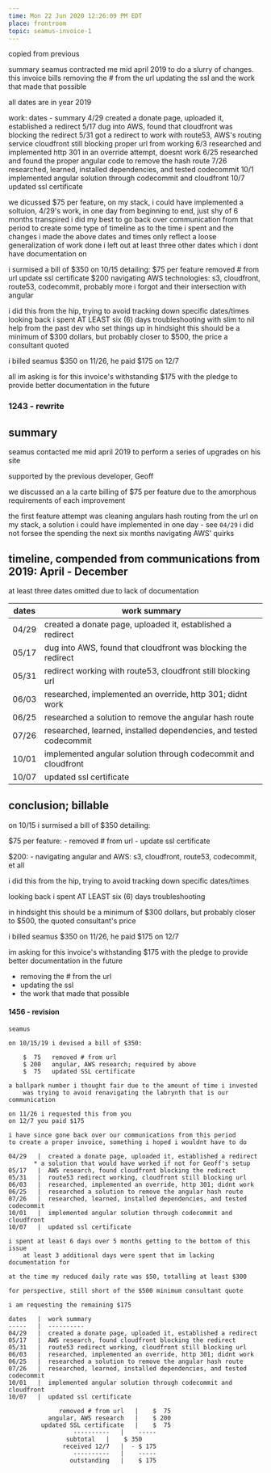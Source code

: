 ```yaml
---
time: Mon 22 Jun 2020 12:26:09 PM EDT
place: frontroom
topic: seamus-invoice-1
---
```


copied from previous

summary
	seamus contracted me mid april 2019 to do a slurry of changes.
	this invoice bills
		removing the # from the url
		updating the ssl
		and the work that made that possible

all dates are in year 2019

work: 
	dates - summary
	4/29 
		created a donate page, uploaded it, established a redirect
	5/17
		dug into AWS, found that cloudfront was blocking the redirect
	5/31
		got a redirect to work with route53, AWS's routing service
		cloudfront still blocking proper url from working
	6/3
		researched and implemented http 301 in an override attempt, doesnt work
	6/25
		researched and found the proper angular code to remove the hash route
	7/26
		researched, learned, installed dependencies, and tested codecommit
	10/1
		implemented angular solution through codecommit and cloudfront
	10/7
		updated ssl certificate
	
we dicussed $75 per feature,
on my stack, i could have implemented a soltuion, 4/29's work, in one day
from beginning to end, just shy of 6 months transpired
i did my best to go back over communication from that period
	to create some type of timeline as to the time i spent and the changes i made
the above dates and times only reflect a loose generalization of work done
	i left out at least three other dates which i dont have documentation on

i surmised a bill of $350 on 10/15 detailing:
	$75 per feature
		removed # from url
		update ssl certificate
	$200 
		navigating AWS technologies: 
			s3, cloudfront, route53, codecommit, probably more i forgot
		and their intersection with angular

i did this from the hip, trying to avoid tracking down specific dates/times
looking back i spent AT LEAST six (6) days troubleshooting
with slim to nil help from the past dev who set things up
in hindsight this should be a minimum of $300 dollars, 
	but probably closer to $500, the price a consultant quoted

i billed seamus $350 on 11/26, he paid $175 on 12/7

all im asking is for this invoice's withstanding $175
with the pledge to provide better documentation in the future

### 1243 - rewrite


## summary

seamus contacted me mid april 2019 to perform a series of upgrades on his site

supported by the previous developer, Geoff

we discussed an a la carte billing of $75 per feature
	due to the amorphous requirements of each improvement

the first feature attempt was cleaning angulars hash routing from the url
	on my stack, a solution i could have implemented in one day - see `04/29`
	i did not forsee the spending the next six months navigating AWS' quirks 


## timeline, compended from communications from 2019: April - December

at least three dates omitted due to lack of documentation

| dates | work summary                                                           |
|-------|------------------------------------------------------------------------|
| 04/29 | created a donate page, uploaded it, established a redirect             |
| 05/17 | dug into AWS, found that cloudfront was blocking the redirect          |
| 05/31 | redirect working with route53, cloudfront still blocking url           |
| 06/03 | researched, implemented an override, http 301; didnt work              |
| 06/25 | researched a solution to remove the angular hash route                 |
| 07/26 | researched, learned, installed dependencies, and tested codecommit     |
| 10/01 | implemented angular solution through codecommit and cloudfront         |
| 10/07 | updated ssl certificate                                                |


## conclusion; billable

on 10/15 i surmised a bill of $350 detailing:

$75 per feature:
	- removed # from url
	- update ssl certificate

$200:
	- navigating angular and AWS: s3, cloudfront, route53, codecommit, et all

i did this from the hip, trying to avoid tracking down specific dates/times

looking back i spent AT LEAST six (6) days troubleshooting

in hindsight this should be a minimum of $300 dollars, 
	but probably closer to $500, the quoted consultant's price

i billed seamus $350 on 11/26, he paid $175 on 12/7

im asking for this invoice's withstanding $175
with the pledge to provide better documentation in the future




- removing the # from the url
-	updating the ssl
- the work that made that possible

#### 1456 - revision

	seamus

	on 10/15/19 i devised a bill of $350:

		$  75	removed # from url
		$ 200	angular, AWS research; required by above 
		$  75	updated SSL certificate

	a ballpark number i thought fair due to the amount of time i invested
		was trying to avoid renavigating the labrynth that is our communication

	on 11/26 i requested this from you
	on 12/7 you paid $175
	
	i have since gone back over our communications from this period
	to create a proper invoice, something i hoped i wouldnt have to do
	
	04/29	|  created a donate page, uploaded it, established a redirect
		   * a solution that would have worked if not for Geoff's setup
	05/17	|  AWS research, found cloudfront blocking the redirect
	05/31	|  route53 redirect working, cloudfront still blocking url
	06/03	|  researched, implemented an override, http 301; didnt work
	06/25	|  researched a solution to remove the angular hash route
	07/26	|  researched, learned, installed dependencies, and tested codecommit
	10/01	|  implemented angular solution through codecommit and cloudfront
	10/07	|  updated ssl certificate

	i spent at least 6 days over 5 months getting to the bottom of this issue
		at least 3 additional days were spent that im lacking documentation for

	at the time my reduced daily rate was $50, totalling at least $300

	for perspective, still short of the $500 minimum consultant quote

	i am requesting the remaining $175

	dates	|  work summary
	-----	|  ----------
	04/29	|  created a donate page, uploaded it, established a redirect
	05/17	|  AWS research, found cloudfront blocking the redirect
	05/31	|  route53 redirect working, cloudfront still blocking url	
	06/03	|  researched, implemented an override, http 301; didnt work
	06/25	|  researched a solution to remove the angular hash route
	07/26	|  researched, learned, installed dependencies, and tested codecommit
	10/01	|  implemented angular solution through codecommit and cloudfront
	10/07	|  updated ssl certificate	

			      removed # from url   |    $  75
			   angular, AWS research   |    $ 200
			 updated SSL certificate   |    $  75
				      ----------   |	-----
					subtotal   |    $ 350
				   received 12/7   |  - $ 175
				      ----------   |	-----
				     outstanding   |    $ 175
